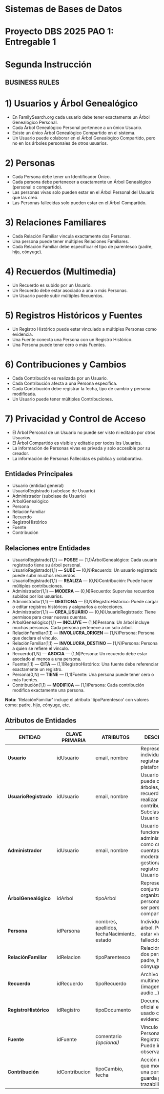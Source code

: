 # Sistemas de Bases de Datos  
# Proyecto DBS 2025 PAO 1: Entregable 1  
# Segunda Instrucción

## BUSINESS RULES

# 1) Usuarios y Árbol Genealógico
- En FamilySearch.org cada usuario debe tener exactamente un Árbol Genealógico Personal.
- Cada Árbol Genealógico Personal pertenece a un único Usuario.
- Existe un único Árbol Genealógico Compartido en el sistema.
- Un Usuario puede colaborar en el Árbol Genealógico Compartido, pero no en los árboles personales de otros usuarios.

# 2) Personas
- Cada Persona debe tener un Identificador Único.
- Cada persona debe pertenecer a exactamente un Árbol Genealógico (personal o compartido).
- Las personas vivas solo pueden estar en el Árbol Personal del Usuario que las creó.
- Las Personas fallecidas solo pueden estar en el Árbol Compartido.

# 3) Relaciones Familiares
- Cada Relación Familiar vincula exactamente dos Personas.
- Una persona puede tener múltiples Relaciones Familiares.
- Cada Relación Familiar debe especificar el tipo de parentesco (padre, hijo, cónyuge).

# 4) Recuerdos (Multimedia)
- Un Recuerdo es subido por un Usuario.
- Un Recuerdo debe estar asociado a una o más Personas.
- Un Usuario puede subir múltiples Recuerdos.

# 5) Registros Históricos y Fuentes
- Un Registro Histórico puede estar vinculado a múltiples Personas como evidencia.
- Una Fuente conecta una Persona con un Registro Histórico.
- Una Persona puede tener cero o más Fuentes.

# 6) Contribuciones y Cambios
- Cada Contribución es realizada por un Usuario.
- Cada Contribución afecta a una Persona específica.
- Cada Contribución debe registrar la fecha, tipo de cambio y persona modificada.
- Un Usuario puede tener múltiples Contribuciones.

# 7) Privacidad y Control de Acceso
- El Árbol Personal de un Usuario no puede ser visto ni editado por otros Usuarios.
- El Árbol Compartido es visible y editable por todos los Usuarios.
- La información de Personas vivas es privada y solo accesible por su creador.
- La información de Personas Fallecidas es pública y colaborativa.

## Entidades Principales

- Usuario (entidad general)
- UsuarioRegistrado (subclase de Usuario)
- Administrador (subclase de Usuario)
- ÁrbolGenealógico
- Persona
- RelaciónFamiliar
- Recuerdo
- RegistroHistórico
- Fuente
- Contribución

## Relaciones entre Entidades

- UsuarioRegistrado(1,1) — **POSEE** — (1,1)ÁrbolGenealógico: Cada usuario registrado tiene su árbol personal.
- UsuarioRegistrado(1,1) — **SUBE** — (0,N)Recuerdo: Un usuario registrado puede subir muchos recuerdos.
- UsuarioRegistrado(1,1) — **REALIZA** — (0,N)Contribución: Puede hacer múltiples contribuciones.
- Administrador(1,1) — **MODERA** — (0,N)Recuerdo: Supervisa recuerdos subidos por los usuarios.
- Administrador(1,1) — **GESTIONA** — (0,N)RegistroHistórico: Puede cargar o editar registros históricos y asignarlos a colecciones.
- Administrador(1,1) — **CREA_USUARIO** — (0,N)UsuarioRegistrado: Tiene permisos para crear nuevas cuentas.
- ÁrbolGenealógico(1,1) — **INCLUYE** — (1,N)Persona: Un árbol incluye muchas personas. Cada persona pertenece a un solo árbol.
- RelaciónFamiliar(1,1) — **INVOLUCRA_ORIGEN** — (1,N)Persona: Persona que declara el vínculo.
- RelaciónFamiliar(1,1) — **INVOLUCRA_DESTINO** — (1,N)Persona: Persona a quien se refiere el vínculo.
- Recuerdo(1,N) — **ASOCIA** — (1,N)Persona: Un recuerdo debe estar asociado al menos a una persona.
- Fuente(1,1) — **CITA** — (1,1)RegistroHistórico: Una fuente debe referenciar exactamente un registro.
- Persona(0,N) — **TIENE** — (1,1)Fuente: Una persona puede tener cero o más fuentes.
- Contribución(1,1) — **MODIFICA** — (1,1)Persona: Cada contribución modifica exactamente una persona.

**Nota:** 'RelaciónFamiliar' incluye el atributo 'tipoParentesco' con valores como: padre, hijo, cónyuge, etc.

## Atributos de Entidades

| ENTIDAD               | CLAVE PRIMARIA  | ATRIBUTOS                          | DESCRIPCIÓN |
|-----------------------|-----------------|------------------------------------|-------------|
| **Usuario**           | idUsuario       | email, nombre                      | Representa a un individuo registrado en la plataforma. |
| **UsuarioRegistrado** | idUsuario       | email, nombre                      | Usuario que puede crear árboles, subir recuerdos y realizar contribuciones. Subclase de Usuario. |
| **Administrador**     | idUsuario       | email, nombre                      | Usuario con funciones administrativas como crear cuentas, moderar, y gestionar registros. Sub. Usuario
| **ÁrbolGenealógico**  | idArbol         | tipoArbol                          | Representa un conjunto organizado de personas. Puede ser personal o compartido. |
| **Persona**           | idPersona       | nombres, apellidos, fechaNacimiento, estado | Individuo en un árbol. Puede estar vivo o fallecido. |
| **RelaciónFamiliar**  | idRelacion      | tipoParentesco                     | Relación entre dos personas. Ej.: padre, hijo, cónyuge. |
| **Recuerdo**          | idRecuerdo      | tipoRecuerdo                       | Archivo multimedia (imagen, historia, audio...). |
| **RegistroHistórico** | idRegistro      | tipoDocumento                      | Documento oficial escaneado usado como evidencia. |
| **Fuente**            | idFuente        | comentario *(opcional)*            | Vínculo entre Persona y RegistroHistórico. Puede incluir observaciones. |
| **Contribución**      | idContribucion  | tipoCambio, fecha                  | Acción registrada que modifica a una persona. Se guarda para trazabilidad. |